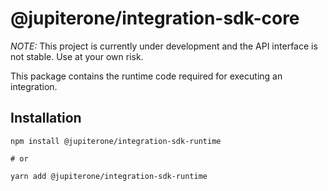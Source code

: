 # @jupiterone/integration-sdk-core

_NOTE:_ This project is currently under development and the API interface is not
stable. Use at your own risk.

This package contains the runtime code required for executing an integration.

## Installation

```
npm install @jupiterone/integration-sdk-runtime

# or

yarn add @jupiterone/integration-sdk-runtime
```
